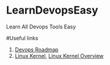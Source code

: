 # LearnDevopsEasy
Learn All Devops Tools Easy

#Useful links

1. [Devops Roadmap](https://github.com/milanm/DevOps-Roadmap)
2. [Linux Kernel](https://www.techtarget.com/searchdatacenter/definition/kernel), [Linux Kernel Overview](https://www.baeldung.com/cs/os-kernel)